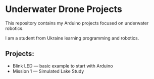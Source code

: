 # Underwater Drone Projects

This repository contains my Arduino projects focused on underwater robotics.

I am a student from Ukraine learning programming and robotics.

## Projects:
- Blink LED — basic example to start with Arduino
- Mission 1 — Simulated Lake Study
